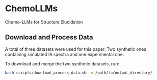 # ChemoLLMs
Chemo-LLMs for Structure Elucidation


## Download and Process Data

A total of three datasets were used for this paper: Two synthetic ones containing simulated IR spectra and one experimental one. 

To download and merge the two synthetic datasets, run:

```bash
bash scripts/download_process_data.sh -o /path/to/output_directory/
